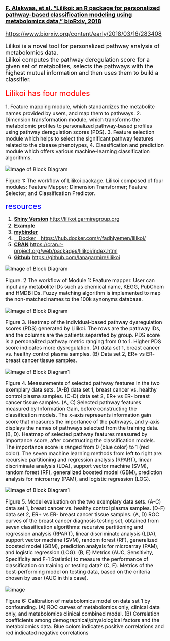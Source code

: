 
__[ <font color='black' size='4'> F. Alakwaa, et al. “Lilikoi: an R package for personalized pathway-based classification modeling using metabolomics data,” bioRxiv, 2018](https://www.biorxiv.org/content/early/2018/03/16/283408)__
    
https://www.biorxiv.org/content/early/2018/03/16/283408

<font color='black' size='4'>Lilikoi is a novel tool for personalized pathway analysis of metabolomics data.                      
 Lilikoi computes the pathway deregulation score for a given set of metabolites, selects the pathways with the highest mutual information and then uses them to build a classifier.

 <font color='red' size='5'>  Lilikoi has four modules </font> 

<font color='black' size='3'>
1. Feature mapping module, which standardizes the metabolite names provided by users, and map them to pathways. 
2. Dimension transformation module, which transforms the metabolomic profiles to personalized pathway-based profiles using pathway deregulation scores (PDS). 
3. Feature selection module which helps to select the significant pathway features related to the disease phenotypes, 
4. Classification and prediction module which offers various machine-learning classification algorithms.

![Image of Block Diagram](http://fadhl-alakwa.weebly.com/uploads/5/3/6/4/5364958/figure-1-1_orig.png)

Figure 1: The workflow of Lilikoi package. Lilikoi composed of four modules: Feature Mapper; Dimension Transformer; Feature Selector; and Classification Predictor. 

 <font color='blue' size='5'>  resources </font> 
1. __[Shiny Version](http://lilikoi.garmiregroup.org)__ http://lilikoi.garmiregroup.org
2. __[Example](https://github.com/lanagarmire/lilikoi/blob/master/lilikoi_example.ipynb)__
3. __[mybinder](https://mybinder.org/v2/gh/FADHLyemen/lilikoi_Fadhl/master)__
4. __[Docker](https://hub.docker.com/r/fadhlyemen/lilikoi/)__https://hub.docker.com/r/fadhlyemen/lilikoi/
5. __[CRAN](https://cran.r-project.org/web/packages/lilikoi/index.html)__ https://cran.r-project.org/web/packages/lilikoi/index.html
6. __[Github](https://github.com/lanagarmire/lilikoi)__ https://github.com/lanagarmire/lilikoi

![Image of Block Diagram](http://fadhl-alakwa.weebly.com/uploads/5/3/6/4/5364958/fig2-1_orig.png)

Figure. 2 The workflow of Module 1: Feature mapper. User can input any metabolite IDs such as chemical name, KEGG, PubChem and HMDB IDs. Fuzzy matching algorithm is implemented to map the non-matched names to the 100k synonyms database.  

![Image of Block Diagram](http://fadhl-alakwa.weebly.com/uploads/5/3/6/4/5364958/fig3-1_orig.png)

Figure 3. Heatmap of the individual-based pathway dysregulation scores (PDS) generated by Lilikoi. The rows are the pathway IDs, and the columns are the patients separated by group. PDS score is a personalized pathway metric ranging from 0 to 1. Higher PDS score indicates more dysregulation. (A) data set 1, breast cancer vs. healthy control plasma samples. (B) Data set 2, ER+ vs ER- breast cancer tissue samples. 

![Image of Block Diagram1](http://fadhl-alakwa.weebly.com/uploads/5/3/6/4/5364958/fig4-1_orig.png)

Figure 4. Measurements of selected pathway features in the two exemplary data sets. (A-B) data set 1, breast cancer vs. healthy control plasma samples. (C-D) data set 2, ER+ vs ER- breast cancer tissue samples.  (A, C) Selected pathway features measured by Information Gain, before constructing the classification models. The x-axis represents information gain score that measures the importance of the pathways, and y-axis displays the names of pathways selected from the training data. (B, D). Heatmap of selected pathway features measured by importance score, after constructing the classification models. The importance score is ranged from 0 (blue color) to 1 (red color). The seven machine learning methods from left to right are: recursive partitioning and regression analysis (RPART), linear discriminate analysis (LDA), support vector machine (SVM), random forest (RF), generalized boosted model (GBM), prediction analysis for microarray (PAM), and logistic regression (LOG).  

![Image of Block Diagram1](http://fadhl-alakwa.weebly.com/uploads/5/3/6/4/5364958/fig5-1_orig.png)

Figure 5. Model evaluation on the two exemplary data sets. (A-C) data set 1, breast cancer vs. healthy control plasma samples. (D-F) data set 2, ER+ vs ER- breast cancer tissue samples. (A, D) ROC curves of the breast cancer diagnosis testing set, obtained from seven classification algorithms: recursive partitioning and regression analysis (RPART), linear discriminate analysis (LDA), support vector machine (SVM), random forest (RF), generalized boosted model (GBM), prediction analysis for microarray (PAM), and logistic regression (LOG).  (B, E) Metrics (AUC, Sensitivity, Specificity and F-1 Statistic) to measure the performance of classification on training or testing data? (C, F). Metrics of the best-performing model on testing data, based on the criteria chosen by user (AUC in this case). 

![image ](http://fadhl-alakwa.weebly.com/uploads/5/3/6/4/5364958/fig6-1_orig.png)

Figure 6: Calibration of metabolomics model on data set 1 by confounding.  (A) ROC curves of metabolomics only, clinical data only, and metabolomics clinical combined model.  (B) Correlation coefficients among demographical/physiological factors and the metabolomics data. Blue colors indicates positive correlations and red indicated negative correlations
